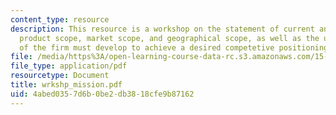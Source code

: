 ```yaml
---
content_type: resource
description: This resource is a workshop on the statement of current and future expected
  product scope, market scope, and geographical scope, as well as the unique competencies
  of the firm must develop to achieve a desired competetive positioning.
file: /media/https%3A/open-learning-course-data-rc.s3.amazonaws.com/15-904-strategic-management-ii-fall-2005/4abed0357d6b0be2db3818cfe9b87162_wrkshp_mission.pdf
file_type: application/pdf
resourcetype: Document
title: wrkshp_mission.pdf
uid: 4abed035-7d6b-0be2-db38-18cfe9b87162
---
```


